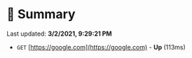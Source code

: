 # 📖 Summary
Last updated: **3/2/2021, 9:29:21 PM**

- `GET` [https://google.com](https://google.com) - **Up** (113ms)
